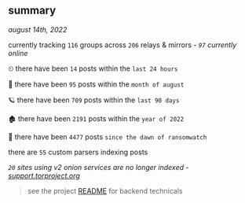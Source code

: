 
## summary
_august 14th, 2022_

currently tracking `116` groups across `206` relays & mirrors - _`97` currently online_

⏲ there have been `14` posts within the `last 24 hours`

🦈 there have been `95` posts within the `month of august`

🪐 there have been `709` posts within the `last 90 days`

🏚 there have been `2191` posts within the `year of 2022`

🦕 there have been `4477` posts `since the dawn of ransomwatch`

there are `55` custom parsers indexing posts

_`20` sites using v2 onion services are no longer indexed - [support.torproject.org](https://support.torproject.org/onionservices/v2-deprecation/)_

> see the project [README](https://github.com/joshhighet/ransomwatch#ransomwatch--) for backend technicals
